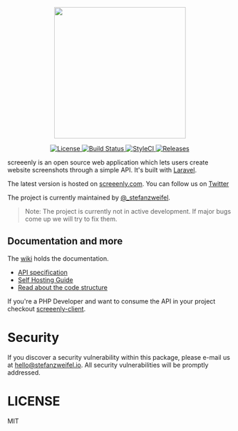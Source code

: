 <p align="center"><img width="295" src="https://raw.githubusercontent.com/stefanzweifel/screeenly/master/readme-image.png" alt=""></p>

<p align="center">
<a href="https://github.com/stefanzweifel/screeenly/blob/master/LICENSE" title="License">
    <img src="https://img.shields.io/badge/license-MIT-brightgreen.svg?style=flat-square" alt="License">
</a>
<a href="https://travis-ci.org/stefanzweifel/screeenly" title="Build Status">
    <img src="https://travis-ci.org/stefanzweifel/screeenly.svg?branch=master" alt="Build Status">
</a>
<a href="https://styleci.io/repos/21797405" title="StyleCI">
    <img src="https://styleci.io/repos/21797405/shield" alt="StyleCI">
</a>
<a href="https://github.com/stefanzweifel/screeenly/releases" title="Releases">
    <img src="https://img.shields.io/github/release/stefanzweifel/screeenly.svg?style=flat-square" alt="Releases">
</a>
</p>

screeenly is an open source web application which lets users create website screenshots through a simple API.
It's built with [Laravel](http://laravel.com).

The latest version is hosted on [screeenly.com](http://screeenly.com). You can follow us on [Twitter](https://twitter.com/screeenly)

The project is currently maintained by [@_stefanzweifel](https://twitter.com/_stefanzweifel).

> Note: The project is currently not in active development. If major bugs come up we will try to fix them.



## Documentation and more

The [wiki](https://github.com/stefanzweifel/screeenly/wiki) holds the documentation.

- [API specification](https://github.com/stefanzweifel/screeenly/wiki/Use-the-API)
- [Self Hosting Guide](https://github.com/stefanzweifel/screeenly/wiki/Requirements-and-Install)
- [Read about the code structure](https://github.com/stefanzweifel/screeenly/wiki/Read-the-Code)

If you're a PHP Developer and want to consume the API in your project checkout [screeenly-client](https://github.com/stefanzweifel/ScreeenlyClient).


# Security

If you discover a security vulnerability within this package, please e-mail us at hello@stefanzweifel.io. All security vulnerabilities will be promptly addressed.

# LICENSE

MIT
